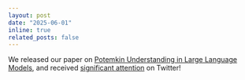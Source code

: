 ```yaml
---
layout: post
date: "2025-06-01"
inline: true
related_posts: false
---
```


We released our paper on [Potemkin Understanding in Large Language Models](https://arxiv.org/abs/2506.21521), and received [significant attention](https://x.com/GaryMarcus/status/1938629881820323940) on Twitter!